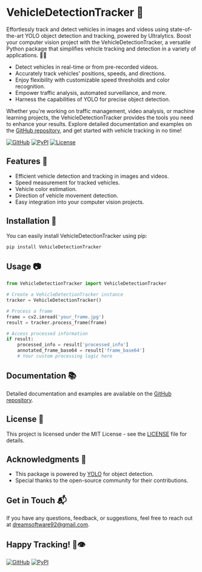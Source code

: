 # VehicleDetectionTracker 🚗

Effortlessly track and detect vehicles in images and videos using state-of-the-art YOLO object detection and tracking, powered by Ultralytics. Boost your computer vision project with the VehicleDetectionTracker, a versatile Python package that simplifies vehicle tracking and detection in a variety of applications. 🚙🚕

- Detect vehicles in real-time or from pre-recorded videos.
- Accurately track vehicles' positions, speeds, and directions.
- Enjoy flexibility with customizable speed thresholds and color recognition.
- Empower traffic analysis, automated surveillance, and more.
- Harness the capabilities of YOLO for precise object detection.

Whether you're working on traffic management, video analysis, or machine learning projects, the VehicleDetectionTracker provides the tools you need to enhance your results. Explore detailed documentation and examples on the [GitHub repository](https://github.com/sergio11/vehicle_detection_tracker), and get started with vehicle tracking in no time!

[![GitHub](https://img.shields.io/badge/GitHub-View%20on%20GitHub-blue?style=flat-square)](https://github.com/sergio11/vehicle_detection_tracker)
[![PyPI](https://img.shields.io/pypi/v/VehicleDetectionTracker.svg?style=flat-square)](https://pypi.org/project/VehicleDetectionTracker/)
[![License](https://img.shields.io/badge/License-MIT-yellow.svg?style=flat-square)](https://github.com/sergio11/vehicle_detection_tracker/blob/main/LICENSE)

## Features 🌟

- Efficient vehicle detection and tracking in images and videos.
- Speed measurement for tracked vehicles.
- Vehicle color estimation.
- Direction of vehicle movement detection.
- Easy integration into your computer vision projects.

## Installation 🚀

You can easily install VehicleDetectionTracker using pip:

```bash
pip install VehicleDetectionTracker
```

## Usage 📷

```python
from VehicleDetectionTracker import VehicleDetectionTracker

# Create a VehicleDetectionTracker instance
tracker = VehicleDetectionTracker()

# Process a frame
frame = cv2.imread('your_frame.jpg')
result = tracker.process_frame(frame)

# Access processed information
if result:
    processed_info = result['processed_info']
    annotated_frame_base64 = result['frame_base64']
    # Your custom processing logic here

```

## Documentation 📚

Detailed documentation and examples are available on the [GitHub repository](https://github.com/sergio11/vehicle_detection_tracker).

## License 📜

This project is licensed under the MIT License - see the [LICENSE](https://github.com/sergio11/vehicle_detection_tracker/blob/main/LICENSE) file for details.

## Acknowledgments 🙏

- This package is powered by [YOLO](https://github.com/ultralytics/yolov5) for object detection.
- Special thanks to the open-source community for their contributions.

## Get in Touch 📬

If you have any questions, feedback, or suggestions, feel free to reach out at [dreamsoftware92@gmail.com](mailto:dreamsoftware92@gmail.com).

## Happy Tracking! 🚀👁️

[![GitHub](https://img.shields.io/badge/GitHub-View%20on%20GitHub-blue?style=flat-square)](https://github.com/sergio11/vehicle_detection_tracker)
[![PyPI](https://img.shields.io/pypi/v/VehicleDetectionTracker.svg?style=flat-square)](https://pypi.org/project/VehicleDetectionTracker/)
